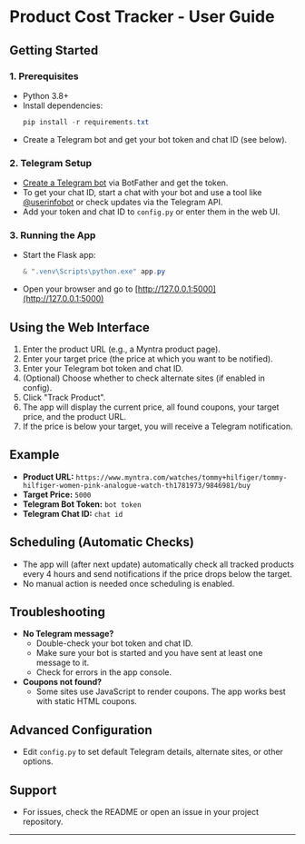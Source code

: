 # Product Cost Tracker - User Guide

## Getting Started

### 1. Prerequisites
- Python 3.8+
- Install dependencies:
  ```powershell
  pip install -r requirements.txt
  ```
- Create a Telegram bot and get your bot token and chat ID (see below).

### 2. Telegram Setup
- [Create a Telegram bot](https://core.telegram.org/bots#6-botfather) via BotFather and get the token.
- To get your chat ID, start a chat with your bot and use a tool like [@userinfobot](https://t.me/userinfobot) or check updates via the Telegram API.
- Add your token and chat ID to `config.py` or enter them in the web UI.

### 3. Running the App
- Start the Flask app:
  ```powershell
  & ".venv\Scripts\python.exe" app.py
  ```
- Open your browser and go to [http://127.0.0.1:5000](http://127.0.0.1:5000)

## Using the Web Interface
1. Enter the product URL (e.g., a Myntra product page).
2. Enter your target price (the price at which you want to be notified).
3. Enter your Telegram bot token and chat ID.
4. (Optional) Choose whether to check alternate sites (if enabled in config).
5. Click "Track Product".
6. The app will display the current price, all found coupons, your target price, and the product URL.
7. If the price is below your target, you will receive a Telegram notification.

## Example
- **Product URL:** `https://www.myntra.com/watches/tommy+hilfiger/tommy-hilfiger-women-pink-analogue-watch-th1781973/9846981/buy`
- **Target Price:** `5000`
- **Telegram Bot Token:** `bot token`
- **Telegram Chat ID:** `chat id`

## Scheduling (Automatic Checks)
- The app will (after next update) automatically check all tracked products every 4 hours and send notifications if the price drops below the target.
- No manual action is needed once scheduling is enabled.

## Troubleshooting
- **No Telegram message?**
  - Double-check your bot token and chat ID.
  - Make sure your bot is started and you have sent at least one message to it.
  - Check for errors in the app console.
- **Coupons not found?**
  - Some sites use JavaScript to render coupons. The app works best with static HTML coupons.

## Advanced Configuration
- Edit `config.py` to set default Telegram details, alternate sites, or other options.

## Support
- For issues, check the README or open an issue in your project repository.

---
